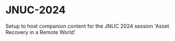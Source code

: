 # JNUC-2024
Setup to host companion content for the JNUC 2024 session 'Asset Recovery in a Remote World'.

